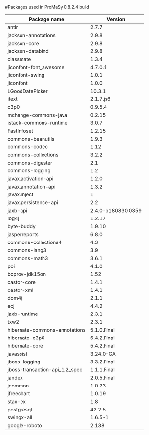 #Packages used in ProMaSy 0.8.2.4 build

Package name|Version
---|---
antlr|2.7.7
jackson-annotations|2.9.8
jackson-core|2.9.8
jackson-databind|2.9.8
classmate|1.3.4
jiconfont-font_awesome|4.7.0.1
jiconfont-swing|1.0.1
jiconfont|1.0.0
LGoodDatePicker|10.3.1
itext|2.1.7.js6
c3p0|0.9.5.4
mchange-commons-java|0.2.15
istack-commons-runtime|3.0.7
FastInfoset|1.2.15
commons-beanutils|1.9.3
commons-codec|1.12
commons-collections|3.2.2
commons-digester|2.1
commons-logging|1.2
javax.activation-api|1.2.0
javax.annotation-api|1.3.2
javax.inject|1
javax.persistence-api|2.2
jaxb-api|2.4.0-b180830.0359
log4j|1.2.17
byte-buddy|1.9.10
jasperreports|6.8.0
commons-collections4|4.3
commons-lang3|3.9
commons-math3|3.6.1
poi|4.1.0
bcprov-jdk15on|1.52
castor-core|1.4.1
castor-xml|1.4.1
dom4j|2.1.1
ecj|4.4.2
jaxb-runtime|2.3.1
txw2|2.3.1
hibernate-commons-annotations|5.1.0.Final
hibernate-c3p0|5.4.2.Final
hibernate-core|5.4.2.Final
javassist|3.24.0-GA
jboss-logging|3.3.2.Final
jboss-transaction-api_1.2_spec|1.1.1.Final
jandex|2.0.5.Final
jcommon|1.0.23
jfreechart|1.0.19
stax-ex|1.8
postgresql|42.2.5
swingx-all|1.6.5-1
google-roboto|2.138
